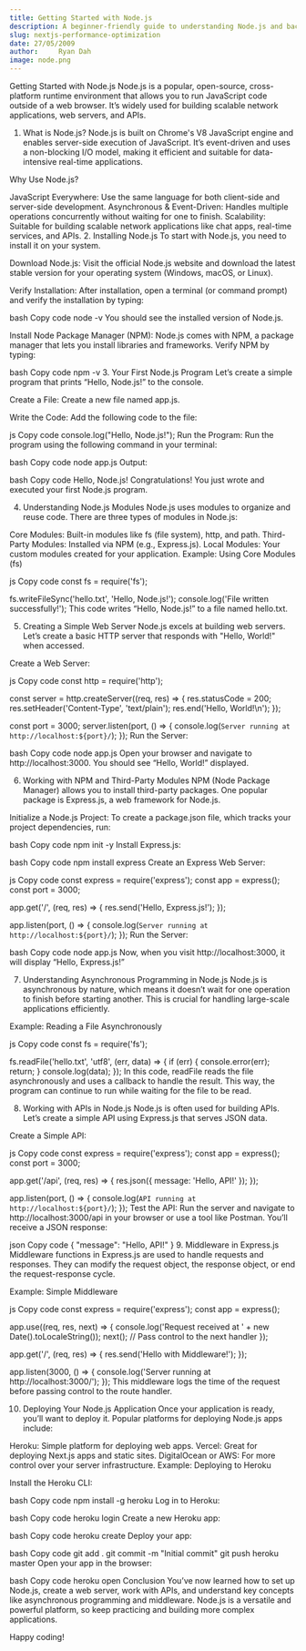 ```yaml
---
title: Getting Started with Node.js
description: A beginner-friendly guide to understanding Node.js and backend development.
slug: nextjs-performance-optimization
date: 27/05/2009
author: 	Ryan Dah
image: node.png    
---
```


Getting Started with Node.js
Node.js is a popular, open-source, cross-platform runtime environment that allows you to run JavaScript code outside of a web browser. It’s widely used for building scalable network applications, web servers, and APIs.

1. What is Node.js?
Node.js is built on Chrome's V8 JavaScript engine and enables server-side execution of JavaScript. It’s event-driven and uses a non-blocking I/O model, making it efficient and suitable for data-intensive real-time applications.

Why Use Node.js?

JavaScript Everywhere: Use the same language for both client-side and server-side development.
Asynchronous & Event-Driven: Handles multiple operations concurrently without waiting for one to finish.
Scalability: Suitable for building scalable network applications like chat apps, real-time services, and APIs.
2. Installing Node.js
To start with Node.js, you need to install it on your system.

Download Node.js: Visit the official Node.js website and download the latest stable version for your operating system (Windows, macOS, or Linux).

Verify Installation: After installation, open a terminal (or command prompt) and verify the installation by typing:

bash
Copy code
node -v
You should see the installed version of Node.js.

Install Node Package Manager (NPM): Node.js comes with NPM, a package manager that lets you install libraries and frameworks. Verify NPM by typing:

bash
Copy code
npm -v
3. Your First Node.js Program
Let’s create a simple program that prints “Hello, Node.js!” to the console.

Create a File: Create a new file named app.js.

Write the Code: Add the following code to the file:

js
Copy code
console.log("Hello, Node.js!");
Run the Program: Run the program using the following command in your terminal:

bash
Copy code
node app.js
Output:

bash
Copy code
Hello, Node.js!
Congratulations! You just wrote and executed your first Node.js program.

4. Understanding Node.js Modules
Node.js uses modules to organize and reuse code. There are three types of modules in Node.js:

Core Modules: Built-in modules like fs (file system), http, and path.
Third-Party Modules: Installed via NPM (e.g., Express.js).
Local Modules: Your custom modules created for your application.
Example: Using Core Modules (fs)

js
Copy code
const fs = require('fs');

fs.writeFileSync('hello.txt', 'Hello, Node.js!');
console.log('File written successfully!');
This code writes “Hello, Node.js!” to a file named hello.txt.

5. Creating a Simple Web Server
Node.js excels at building web servers. Let’s create a basic HTTP server that responds with "Hello, World!" when accessed.

Create a Web Server:

js
Copy code
const http = require('http');

const server = http.createServer((req, res) => {
    res.statusCode = 200;
    res.setHeader('Content-Type', 'text/plain');
    res.end('Hello, World!\n');
});

const port = 3000;
server.listen(port, () => {
    console.log(`Server running at http://localhost:${port}/`);
});
Run the Server:

bash
Copy code
node app.js
Open your browser and navigate to http://localhost:3000. You should see “Hello, World!” displayed.

6. Working with NPM and Third-Party Modules
NPM (Node Package Manager) allows you to install third-party packages. One popular package is Express.js, a web framework for Node.js.

Initialize a Node.js Project: To create a package.json file, which tracks your project dependencies, run:

bash
Copy code
npm init -y
Install Express.js:

bash
Copy code
npm install express
Create an Express Web Server:

js
Copy code
const express = require('express');
const app = express();
const port = 3000;

app.get('/', (req, res) => {
    res.send('Hello, Express.js!');
});

app.listen(port, () => {
    console.log(`Server running at http://localhost:${port}/`);
});
Run the Server:

bash
Copy code
node app.js
Now, when you visit http://localhost:3000, it will display “Hello, Express.js!”

7. Understanding Asynchronous Programming in Node.js
Node.js is asynchronous by nature, which means it doesn’t wait for one operation to finish before starting another. This is crucial for handling large-scale applications efficiently.

Example: Reading a File Asynchronously

js
Copy code
const fs = require('fs');

fs.readFile('hello.txt', 'utf8', (err, data) => {
    if (err) {
        console.error(err);
        return;
    }
    console.log(data);
});
In this code, readFile reads the file asynchronously and uses a callback to handle the result. This way, the program can continue to run while waiting for the file to be read.

8. Working with APIs in Node.js
Node.js is often used for building APIs. Let’s create a simple API using Express.js that serves JSON data.

Create a Simple API:

js
Copy code
const express = require('express');
const app = express();
const port = 3000;

app.get('/api', (req, res) => {
    res.json({ message: 'Hello, API!' });
});

app.listen(port, () => {
    console.log(`API running at http://localhost:${port}/`);
});
Test the API: Run the server and navigate to http://localhost:3000/api in your browser or use a tool like Postman. You’ll receive a JSON response:

json
Copy code
{ "message": "Hello, API!" }
9. Middleware in Express.js
Middleware functions in Express.js are used to handle requests and responses. They can modify the request object, the response object, or end the request-response cycle.

Example: Simple Middleware

js
Copy code
const express = require('express');
const app = express();

app.use((req, res, next) => {
    console.log('Request received at ' + new Date().toLocaleString());
    next(); // Pass control to the next handler
});

app.get('/', (req, res) => {
    res.send('Hello with Middleware!');
});

app.listen(3000, () => {
    console.log('Server running at http://localhost:3000/');
});
This middleware logs the time of the request before passing control to the route handler.

10. Deploying Your Node.js Application
Once your application is ready, you’ll want to deploy it. Popular platforms for deploying Node.js apps include:

Heroku: Simple platform for deploying web apps.
Vercel: Great for deploying Next.js apps and static sites.
DigitalOcean or AWS: For more control over your server infrastructure.
Example: Deploying to Heroku

Install the Heroku CLI:

bash
Copy code
npm install -g heroku
Log in to Heroku:

bash
Copy code
heroku login
Create a new Heroku app:

bash
Copy code
heroku create
Deploy your app:

bash
Copy code
git add .
git commit -m "Initial commit"
git push heroku master
Open your app in the browser:

bash
Copy code
heroku open
Conclusion
You’ve now learned how to set up Node.js, create a web server, work with APIs, and understand key concepts like asynchronous programming and middleware. Node.js is a versatile and powerful platform, so keep practicing and building more complex applications.

Happy coding!